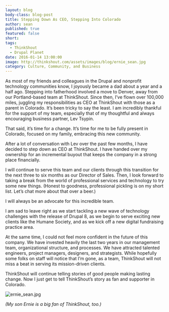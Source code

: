 ```yaml
---
layout: blog
body-class: blog-post
title: Stepping Down As CEO, Stepping Into Colorado
author: sean
published: true
featured: false
short: 
tags:
  - ThinkShout
  - Drupal Planet
date: 2016-01-14 13:00:00
image: http://thinkshout.com/assets/images/blog/ernie_sean.jpg
category: Culture, Community, and Business
---
```


As most of my friends and colleagues in the Drupal and nonprofit technology communities know, I joyously became a dad about a year and a half ago. Stepping into fatherhood involved a move to Denver, away from our Portland-based team at ThinkShout. Since then, I’ve flown over 100,000 miles, juggling my responsibilities as CEO at ThinkShout with those as a parent in Colorado. It’s been tricky to say the least. I am incredibly thankful for the support of my team, especially that of my thoughtful and always encouraging business partner, Lev Tsypin.

That said, it’s time for a change. It’s time for me to be fully present in Colorado, focused on my family, embracing this new community.

After a lot of conversation with Lev over the past few months, I have decided to step down as CEO at ThinkShout. I have handed over my ownership for an incremental buyout that keeps the company in a strong place financially.

I will continue to serve this team and our clients through this transition for the next three to six months as our Director of Sales. Then, I look forward to taking a break from the world of professional services and technology to try some new things. (Honest to goodness, professional pickling is on my short list. Let’s chat more about that over a beer.)

I will always be an advocate for this incredible team.

I am sad to leave right as we start tackling a new wave of technology challenges with the release of Drupal 8, as we begin to serve exciting new clients like the Humane Society, and as we kick off a new digital fundraising practice area.

At the same time, I could not feel more confident in the future of this company. We have invested heavily the last two years in our management team, organizational structure, and processes. We have attracted talented engineers, project managers, designers, and strategists. While hopefully some folks on staff will notice that I’m gone, as a team, ThinkShout will not miss a beat in serving its mission-driven clients.

ThinkShout will continue telling stories of good people making lasting change. Now I just get to tell ThinkShout’s story as fan and supporter in Colorado.

![ernie_sean.jpg](http://thinkshout.com/assets/images/blog/ernie_sean.jpg)

_(My son Ernie is a big fan of ThinkShout, too.)_

